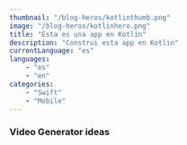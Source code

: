 ```yaml
---
thumbnail: "/blog-heros/kotlinthumb.png"
image: "/blog-heros/kotlinhero.png"
title: "Esta es una app en Kotlin"
description: "Construi esta app en Kotlin"
currentLanguage: "es"
languages: 
    - "es"
    - "en"
categories:
    - "Swift"
    - "Mobile"
---
```


### Video Generator ideas